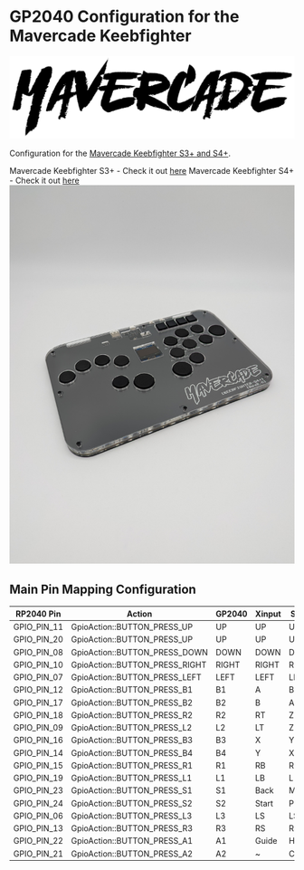 # GP2040 Configuration for the Mavercade Keebfighter

![Mavercade logo](assets/Mavercade-logo.png)

Configuration for the [Mavercade Keebfighter S3+ and S4+](https://mavercade.com/collections/mavercade-fightsticks). 

Mavercade Keebfighter S3+ - Check it out [here](https://mavercade.com/products/mavercade-keebfighter-s3)
Mavercade Keebfighter S4+ - Check it out [here](https://mavercade.com/products/mavercade-keebfighter-s4)
![Mavercade Keebfighter S3+ and S4+](assets/Rev2_config_pic.jpg)

## Main Pin Mapping Configuration

| RP2040 Pin | Action                        | GP2040 | Xinput | Switch | PS3/4/5  | Dinput | Arcade |
|------------|-------------------------------|--------|--------|--------|----------|--------|--------|
| GPIO_PIN_11| GpioAction::BUTTON_PRESS_UP   | UP     | UP     | UP      | UP      | UP     | UP     |
| GPIO_PIN_20| GpioAction::BUTTON_PRESS_UP   | UP     | UP     | UP      | UP      | UP     | UP     |
| GPIO_PIN_08| GpioAction::BUTTON_PRESS_DOWN | DOWN   | DOWN   | DOWN    | DOWN    | DOWN   | DOWN   |
| GPIO_PIN_10| GpioAction::BUTTON_PRESS_RIGHT| RIGHT  | RIGHT  | RIGHT   | RIGHT   | RIGHT  | RIGHT  |
| GPIO_PIN_07| GpioAction::BUTTON_PRESS_LEFT | LEFT   | LEFT   | LEFT    | LEFT    | LEFT   | LEFT   |
| GPIO_PIN_12| GpioAction::BUTTON_PRESS_B1   | B1     | A      | B       | Cross   | 2      | K1     |
| GPIO_PIN_17| GpioAction::BUTTON_PRESS_B2   | B2     | B      | A       | Circle  | 3      | K2     |
| GPIO_PIN_18| GpioAction::BUTTON_PRESS_R2   | R2     | RT     | ZR      | R2      | 8      | K3     |
| GPIO_PIN_09| GpioAction::BUTTON_PRESS_L2   | L2     | LT     | ZL      | L2      | 7      | K4     |
| GPIO_PIN_16| GpioAction::BUTTON_PRESS_B3   | B3     | X      | Y       | Square  | 1      | P1     |
| GPIO_PIN_14| GpioAction::BUTTON_PRESS_B4   | B4     | Y      | X       | Triangle| 4      | P2     |
| GPIO_PIN_15| GpioAction::BUTTON_PRESS_R1   | R1     | RB     | R       | R1      | 6      | P3     |
| GPIO_PIN_19| GpioAction::BUTTON_PRESS_L1   | L1     | LB     | L       | L1      | 5      | P4     |
| GPIO_PIN_23| GpioAction::BUTTON_PRESS_S1   | S1     | Back   | Minus   | Select  | 9      | Coin   |
| GPIO_PIN_24| GpioAction::BUTTON_PRESS_S2   | S2     | Start  | Plus    | Start   | 10     | Start  |
| GPIO_PIN_06| GpioAction::BUTTON_PRESS_L3   | L3     | LS     | LS      | L3      | 11     | LS     |
| GPIO_PIN_13| GpioAction::BUTTON_PRESS_R3   | R3     | RS     | RS      | R3      | 12     | RS     |
| GPIO_PIN_22| GpioAction::BUTTON_PRESS_A1   | A1     | Guide  | Home    | PS      | 13     | ~      |
| GPIO_PIN_21| GpioAction::BUTTON_PRESS_A2   | A2     | ~      | Capture | ~       | 14     | ~      |